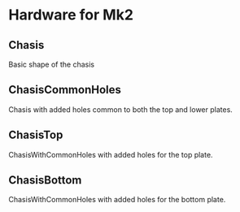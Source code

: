 # Hardware for Mk2

## Chasis

Basic shape of the chasis

## ChasisCommonHoles

Chasis with added holes common to both the top and lower plates.

## ChasisTop

ChasisWithCommonHoles with added holes for the top plate.

## ChasisBottom

ChasisWithCommonHoles with added holes for the bottom plate.
